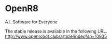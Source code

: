 # OpenR8    
A.I. Software for Everyone    
    
    
The stable release is available in the following URL.   
http://www.openrobot.club/article/index?sn=10935


